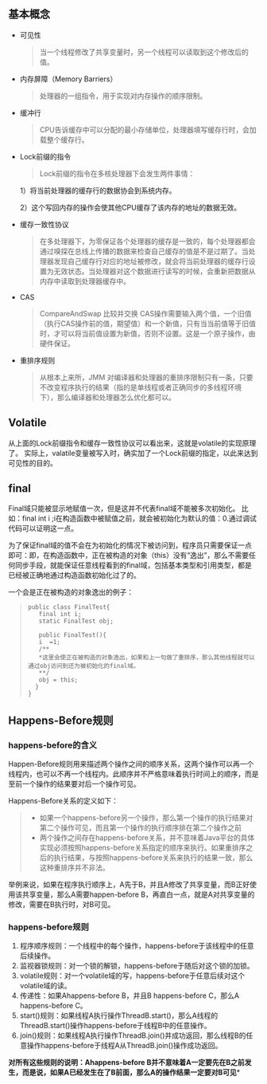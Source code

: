 ##  基本概念

* 可见性

    > 当一个线程修改了共享变量时，另一个线程可以读取到这个修改后的值。
* 内存屏障（Memory Barriers）

    > 处理器的一组指令，用于实现对内存操作的顺序限制。
 * 缓冲行
 
    > CPU告诉缓存中可以分配的最小存储单位，处理器填写缓存行时，会加载整个缓存行。
* Lock前缀的指令

   > Lock前缀的指令在多核处理器下会发生两件事情：
   
     1）将当前处理器的缓存行的数据协会到系统内存。
     
     2）这个写回内存的操作会使其他CPU缓存了该内存的地址的数据无效。
* 缓存一致性协议

   > 在多处理器下，为零保证各个处理器的缓存是一致的，每个处理器都会通过嗅探在总线上传播的数据来检查自己缓存的值是不是过期了。当处理器发现自己缓存行对应的地址被修改，就会将当前处理器的缓存行设置为无效状态。当处理器对这个数据进行读写的时候，会重新把数据从内存中读取到处理器缓存中。
* CAS

  > CompareAndSwap 比较并交换
  > CAS操作需要输入两个值，一个旧值（执行CAS操作前的值，期望值）和一个新值，只有当当前值等于旧值时，才可以将当前值设置为新值，否则不设置。这是一个原子操作，由硬件保证。
* 重排序规则

  > 从根本上来所，JMM 对编译器和处理器的重排序限制只有一条，只要不改变程序执行的结果（指的是单线程或者正确同步的多线程环境下），那么编译器和处理器怎么优化都可以。
  
## Volatile

从上面的Lock前缀指令和缓存一致性协议可以看出来，这就是volatile的实现原理了。
实际上，valatile变量被写入时，确实加了一个Lock前缀的指定，以此来达到可见性的目的。

## final
 
 Final域只能被显示地赋值一次，但是这并不代表final域不能被多次初始化。
 比如：final int i ;i在构造函数中被赋值之前，就会被初始化为默认的值：0.通过调试代码可以证明这一点。
 
 为了保证final域的值不会在为初始化的情况下被访问到，程序员只需要保证一点即可：即，在构造函数中，正在被构造的对象（this）没有“逸出”，那么不需要任何同步手段，就能保证任意线程看到的final域，包括基本类型和引用类型，都是已经被正确地通过构造函数初始化过了的。
 
 一个会是正在被构造的对象逸出的例子：
 
 >     public class FinalTest{
 >        final int i;
 >        static FinalTest obj;
>     
>        public FinalTest(){
>        i  =1;
>        /**
>        *这里会使正在被构造的对象逸出，如果和上一句做了重排序，那么其他线程就可以通过obj访问到还为被初始化的final域。
>        **/
>        obj = this; 
>       }
>     }

## Happens-Before规则
### happens-before的含义
Happen-Before规则用来描述两个操作之间的顺序关系，这两个操作可以再一个线程内，也可以不再一个线程内。此顺序并不严格意味着执行时间上的顺序，而是至前一个操作的结果要对后一个操作可见。

Happens-Before关系的定义如下：

> * 如果一个happens-before另一个操作，那么第一个操作的执行结果对第二个操作可见，而且第一个操作的执行顺序排在第二个操作之前
>  * 两个操作之间存在happens-before关系，并不意味着Java平台的具体实现必须按照happens-before关系指定的顺序来执行。如果重排序之后的执行结果，与按照happens-before关系来执行的结果一致，那么这种重排序并不非法。

举例来说，如果在程序执行顺序上，A先于B，并且A修改了共享变量，而B正好使用该共享变量，那么A需要happen-before B，再直白一点，就是A对共享变量的修改，需要在B执行时，对B可见。

### happens-before规则

 1. 程序顺序规则：一个线程中的每个操作，happens-before于该线程中的任意后续操作。
 2. 监视器锁规则：对一个锁的解锁，happens-before于随后对这个锁的加锁。
 3. volatile规则：对一个volatile域的写，happens-before于任意后续对这个volatile域的读。
 4. 传递性：如果Ahappens-before B，并且B happens-before C，那么A happens-before C。
 5. start()规则：如果线程A执行操作ThreadB.start()，那么A线程的ThreadB.start()操作happens-before于线程B中的任意操作。
 6. join()规则：如果线程A执行操作ThreadB.join()并成功返回，那么线程B的任意操作happens-before于线程A从ThreadB.join()操作成功返回。
 
 **对所有这些规则的说明：Ahappens-before B并不意味着A一定要先在B之前发生，而是说，如果A已经发生在了B前面，那么A的操作结果一定要对B可见***
 
 

